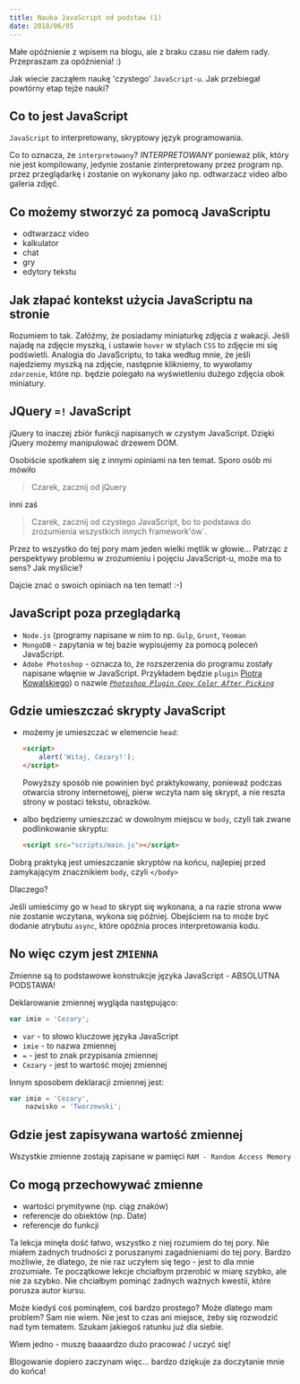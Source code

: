 ```yaml
---
title: Nauka JavaScript od podstaw (1)
date: 2018/06/05
---
```


Małe opóźnienie z wpisem na blogu, ale z braku czasu nie dałem rady.
Przepraszam za opóźnienia! :)

Jak wiecie zacząłem naukę 'czystego' `JavaScript-u`. Jak przebiegał
powtórny etap tejże nauki?

## Co to jest JavaScript

`JavaScript` to interpretowany, skryptowy język programowania.

Co to oznacza, że `interpretowany`? _INTERPRETOWANY_ ponieważ plik,
który nie jest kompilowany, jedynie zostanie  zinterpretowany przez
program np. przez przeglądarkę i zostanie on wykonany jako np. odtwarzacz
video albo galeria zdjęć.

## Co możemy stworzyć za pomocą JavaScriptu

* odtwarzacz video
* kalkulator
* chat
* gry
* edytory tekstu

## Jak złapać kontekst użycia JavaScriptu na stronie

Rozumiem to tak. Załóżmy, że posiadamy miniaturkę zdjęcia z wakacji.
Jeśli najadę na zdjęcie myszką, i ustawie `hover` w stylach `CSS` to
zdjęcie mi się podświetli. Analogia do JavaScriptu, to taka według mnie,
że jeśli najedziemy myszką na zdjęcie, następnie klikniemy, to wywołamy
`zdarzenie`, które np. będzie polegało na wyświetleniu dużego zdjęcia
obok miniatury.

## JQuery `=!` JavaScript

jQuery to inaczej zbiór funkcji napisanych w czystym JavaScript. Dzięki
jQuery możemy manipulować drzewem DOM.

Osobiście spotkałem się z innymi opiniami na ten temat. Sporo osób mi
mówiło

> Czarek, zacznij od jQuery

 inni zaś
 > Czarek, zacznij od czystego
JavaScript, bo to podstawa do zrozumienia wszystkich innych framework'ów`.

Przez to wszystko do tej pory mam jeden wielki mętlik w głowie...
Patrząc z perspektywy problemu w zrozumieniu i pojęciu JavaScript-u,
może ma to sens? Jak myślicie?

Dajcie znać o swoich opiniach na ten temat! :-)

## JavaScript poza przeglądarką

* `Node.js` (programy napisane w nim to np. `Gulp`, `Grunt`, `Yeoman`
* `MongoDB` - zapytania w tej bazie wypisujemy za pomocą poleceń JavaScript.
* `Adobe Photoshop` - oznacza to, że rozszerzenia do programu zostały
    napisane właęnie w JavaScript. Przykładem będzie `plugin`
    [Piotra Kowalskiego][piecioshka]) o nazwie
    [*`Photoshop Plugin Copy Color After Picking`*][plugin]

## Gdzie umieszczać skrypty JavaScript

* możemy je umieszczać w elemencie `head`:

    ```html
    <script>
        alert('Witaj, Cezary!');
    </script>
    ```

    Powyższy sposób nie powinien być praktykowany, ponieważ podczas otwarcia
    strony internetowej, pierw wczyta nam się skrypt, a nie reszta strony w
    postaci tekstu, obrazków.

* albo będziemy umieszczać w dowolnym miejscu w `body`, czyli tak zwane
    podlinkowanie skryptu:

    ```html
    <script src="scripts/main.js"></script>
    ```

Dobrą praktyką jest umieszczanie skryptów na końcu, najlepiej przed
zamykającym znacznikiem `body`, czyli `</body>`

Dlaczego?

Jeśli umieścimy go w `head` to skrypt się wykonana, a na razie strona www
nie zostanie wczytana, wykona się później. Obejściem na to może być
dodanie atrybutu `async`, które opóźnia proces interpretowania kodu.

## No więc czym jest `ZMIENNA`

Zmienne są to podstawowe konstrukcje języka JavaScript - ABSOLUTNA PODSTAWA!

Deklarowanie zmiennej wygląda następująco:

```js
var imie = 'Cezary';
```

* `var` - to słowo kluczowe języka JavaScript
* `imie` - to nazwa zmiennej
* `=` - jest to znak przypisania zmiennej
* `Cezary` - jest to wartość mojej zmiennej

Innym sposobem deklaracji zmiennej jest:

```js
var imie = 'Cezary',
    nazwisko = 'Tworzewski';
```

## Gdzie jest zapisywana wartość zmiennej

Wszystkie zmienne zostają zapisane w pamięci `RAM - Random Access Memory`

## Co mogą przechowywać zmienne

* wartości prymitywne (np. ciąg znaków)
* referencje do obiektów (np. Date)
* referencje do funkcji

Ta lekcja minęła dość łatwo, wszystko z niej rozumiem do tej pory.
Nie miałem żadnych trudności z poruszanymi zagadnieniami do tej pory.
Bardzo możliwie, że dlatego, że nie raz uczyłem się tego - jest to dla
mnie zrozumiałe.
Te początkowe lekcje chciałbym przerobić w miarę szybko, ale nie za szybko.
Nie chciałbym pominąć żadnych ważnych kwestii, które porusza autor kursu.

Może kiedyś coś pominąłem, coś bardzo prostego? Może dlatego mam problem?
Sam nie wiem. Nie jest to czas ani miejsce, żeby się rozwodzić nad tym
tematem. Szukam jakiegoś ratunku już dla siebie.

Wiem jedno - muszę baaaardzo dużo pracować / uczyć się!

Blogowanie dopiero zaczynam więc... bardzo dziękuje za doczytanie mnie do końca!

[piecioshka]: https://twitter.com/piecioshka
[plugin]: https://github.com/piecioshka/photoshop-plugin-copy-color-after-picking

